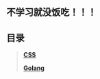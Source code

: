 ## 不学习就没饭吃！！！

## 目录
> **[CSS](https://github.com/alatzr/study/blob/master/web/css/CSS.md)**
> 
> **[Golang](https://github.com/alatzr/study/blob/master/Golang/Golang.md)**
